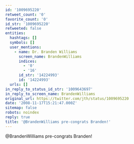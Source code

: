 ```yaml
---
id: '1009695220'
retweet_count: '0'
favorite_count: '0'
id_str: '1009695220'
retweeted: false
entities:
  hashtags: []
  symbols: []
  user_mentions:
    - name: Dr. Branden Williams
      screen_name: BrandenWilliams
      indices:
        - '0'
        - '16'
      id_str: '14224993'
      id: '14224993'
  urls: []
in_reply_to_status_id_str: '1009643697'
in_reply_to_screen_name: BrandenWilliams
original_url: https://twitter.com/jth/status/1009695220
date: '2008-11-17T15:21:47.000Z'
sitemap: false
robots: noindex
reply: true
title: '@BrandenWilliams pre-congrats Branden!'
---
```


@BrandenWilliams pre-congrats Branden!
